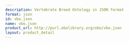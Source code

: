 ```yaml
---
description: Vertebrate Breed Ontology in JSON format
format: json
id: vbo.json
name: vbo.json
product_url: http://purl.obolibrary.org/obo/vbo.json
layout: product_detail
---
```

